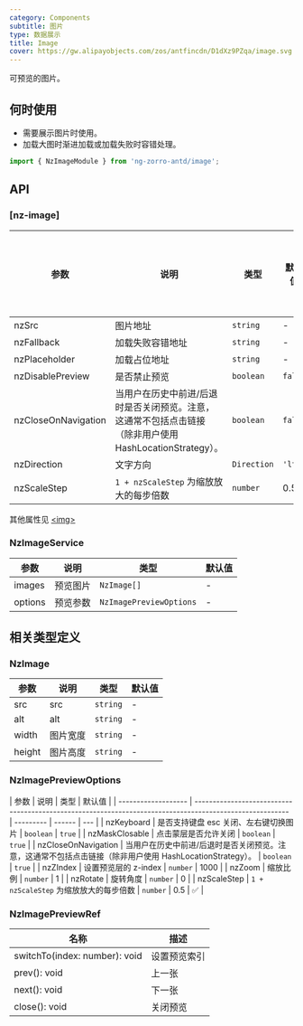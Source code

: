 ```yaml
---
category: Components
subtitle: 图片
type: 数据展示
title: Image
cover: https://gw.alipayobjects.com/zos/antfincdn/D1dXz9PZqa/image.svg
---
```


可预览的图片。

## 何时使用

- 需要展示图片时使用。
- 加载大图时渐进加载或加载失败时容错处理。

```ts
import { NzImageModule } from 'ng-zorro-antd/image';
```

## API

### [nz-image]

| 参数                | 说明                                                                                                     | 类型        | 默认值  | 支持全局配置 |
| ------------------- | -------------------------------------------------------------------------------------------------------- | ----------- | ------- | ------------ |
| nzSrc               | 图片地址                                                                                                 | `string`    | -       | -            |
| nzFallback          | 加载失败容错地址                                                                                         | `string`    | -       | ✅           |
| nzPlaceholder       | 加载占位地址                                                                                             | `string`    | -       | ✅           |
| nzDisablePreview    | 是否禁止预览                                                                                             | `boolean`   | `false` | ✅           |
| nzCloseOnNavigation | 当用户在历史中前进/后退时是否关闭预览。注意，这通常不包括点击链接（除非用户使用 HashLocationStrategy）。 | `boolean`   | `false` | ✅           |
| nzDirection         | 文字方向                                                                                                 | `Direction` | `'ltr'` | ✅           |
| nzScaleStep         | `1 + nzScaleStep` 为缩放放大的每步倍数                                                                   | `number`    | 0.5     | ✅           |

其他属性见 [<img\>](https://developer.mozilla.org/en-US/docs/Web/HTML/Element/img#Attributes)

### NzImageService

| 参数    | 说明     | 类型                    | 默认值 |
| ------- | -------- | ----------------------- | ------ |
| images  | 预览图片 | `NzImage[]`             | -      |
| options | 预览参数 | `NzImagePreviewOptions` | -      |

## 相关类型定义

### NzImage

| 参数   | 说明     | 类型     | 默认值 |
| ------ | -------- | -------- | ------ |
| src    | src      | `string` | -      |
| alt    | alt      | `string` | -      |
| width  | 图片宽度 | `string` | -      |
| height | 图片高度 | `string` | -      |

### NzImagePreviewOptions

| 参数                | 说明                                                                                                     | 类型      | 默认值 |
| ------------------- | -------------------------------------------------------------------------------------------------------- | --------- | ------ | --- |
| nzKeyboard          | 是否支持键盘 esc 关闭、左右键切换图片                                                                    | `boolean` | `true` |
| nzMaskClosable      | 点击蒙层是否允许关闭                                                                                     | `boolean` | `true` |
| nzCloseOnNavigation | 当用户在历史中前进/后退时是否关闭预览。注意，这通常不包括点击链接（除非用户使用 HashLocationStrategy）。 | `boolean` | `true` |
| nzZIndex            | 设置预览层的 z-index                                                                                     | `number`  | 1000   |
| nzZoom              | 缩放比例                                                                                                 | `number`  | 1      |
| nzRotate            | 旋转角度                                                                                                 | `number`  | 0      |
| nzScaleStep         | `1 + nzScaleStep` 为缩放放大的每步倍数                                                                   | `number`  | 0.5    | ✅  |

### NzImagePreviewRef

| 名称                          | 描述         |
| ----------------------------- | ------------ |
| switchTo(index: number): void | 设置预览索引 |
| prev(): void                  | 上一张       |
| next(): void                  | 下一张       |
| close(): void                 | 关闭预览     |
